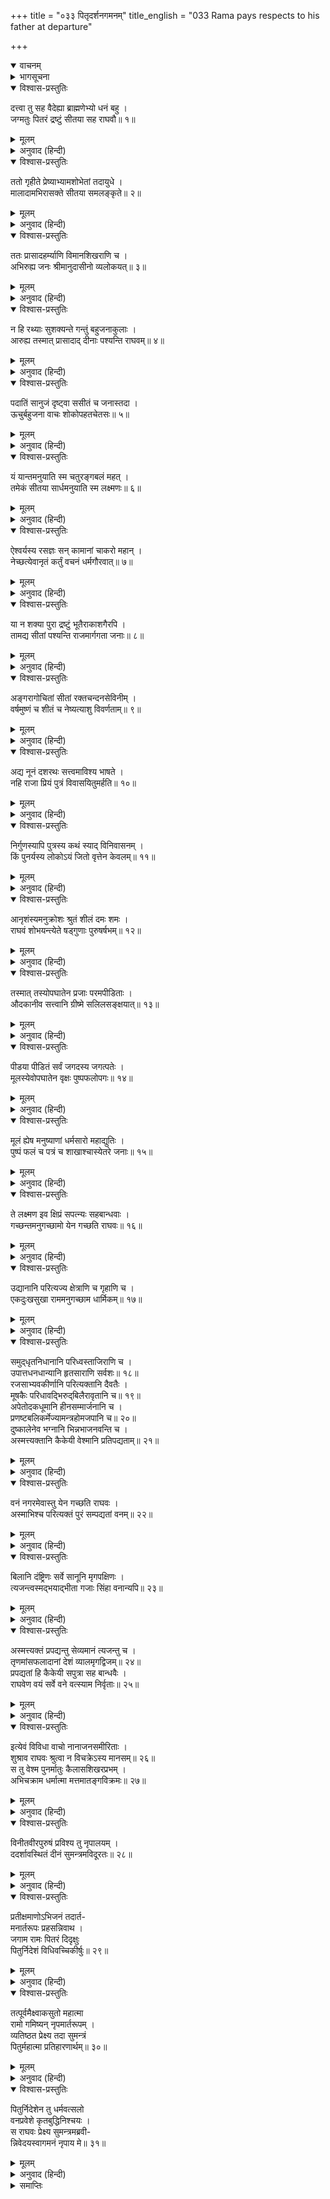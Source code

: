 +++
title = "०३३ पितृदर्शनगमनम्"
title_english = "033 Rama pays respects to his father at departure"

+++
<details open><summary>वाचनम्</summary>
<div caption="श्रीराम-हरिसीताराममूर्ति-घनपाठिभ्यां वचनम्" class="audioEmbed" src="https://archive.org/download/Ramayana-recitation-Sriram-harisItArAmamUrti-Ghanapaati-v2/Kanda_2/Kanda_2_AYK-033-Pithur_Dharshanaartham_Gamanam.mp3"></div>
</details>

<details><summary>भागसूचना</summary>

33. सीता और लक्ष्मणसहित श्रीरामका दुःखी नगरवासियोंके मुखसे तरह-तरहकी बातें सुनते हुए पिताके दर्शनके लिये कैकेयीके महलमें जाना
</details>

<details open><summary>विश्वास-प्रस्तुतिः</summary>

दत्त्वा तु सह वैदेह्या ब्राह्मणेभ्यो धनं बहु ।  
जग्मतुः पितरं द्रष्टुं सीतया सह राघवौ॥ १॥
</details>

<details><summary>मूलम्</summary>

दत्त्वा तु सह वैदेह्या ब्राह्मणेभ्यो धनं बहु ।  
जग्मतुः पितरं द्रष्टुं सीतया सह राघवौ॥ १॥
</details>

<details><summary>अनुवाद (हिन्दी)</summary>

विदेहकुमारी सीताके साथ श्रीराम और लक्ष्मण ब्राह्मणोंको बहुत-सा धन दान करके वन जानेके लिये उद्यत हो पिताका दर्शन करनेके लिये गये॥ १॥
</details>

<details open><summary>विश्वास-प्रस्तुतिः</summary>

ततो गृहीते प्रेष्याभ्यामशोभेतां तदायुधे ।  
मालादामभिरासक्ते सीतया समलङ्कृते॥ २॥
</details>

<details><summary>मूलम्</summary>

ततो गृहीते प्रेष्याभ्यामशोभेतां तदायुधे ।  
मालादामभिरासक्ते सीतया समलङ्कृते॥ २॥
</details>

<details><summary>अनुवाद (हिन्दी)</summary>

उनके साथ दो सेवक श्रीराम और लक्ष्मणके वे धनुष आदि आयुध लेकर चले, जिन्हें फूलकी मालाओंसे सजाया गया था और सीताजीने पूजाके लिये चढ़ाये हुए चन्दन आदिसे अलंकृत किया था । उन दोनोंके आयुधोंकी उस समय बड़ी शोभा हो रही थी॥ २॥
</details>

<details open><summary>विश्वास-प्रस्तुतिः</summary>

ततः प्रासादहर्म्याणि विमानशिखराणि च ।  
अभिरुह्य जनः श्रीमानुदासीनो व्यलोकयत्॥ ३॥
</details>

<details><summary>मूलम्</summary>

ततः प्रासादहर्म्याणि विमानशिखराणि च ।  
अभिरुह्य जनः श्रीमानुदासीनो व्यलोकयत्॥ ३॥
</details>

<details><summary>अनुवाद (हिन्दी)</summary>

उस अवसरपर धनी लोग प्रासादों (तिमंजिले महलों), हर्म्यगृहों (राजभवनों) तथा विमानों (सात मंजिले महलों) की ऊपरी छतोंपर चढ़कर उदासीन भावसे उन तीनोंकी ओर देखने लगे॥ ३॥
</details>

<details open><summary>विश्वास-प्रस्तुतिः</summary>

न हि रथ्याः सुशक्यन्ते गन्तुं बहुजनाकुलाः ।  
आरुह्य तस्मात् प्रासादाद् दीनाः पश्यन्ति राघवम्॥ ४॥
</details>

<details><summary>मूलम्</summary>

न हि रथ्याः सुशक्यन्ते गन्तुं बहुजनाकुलाः ।  
आरुह्य तस्मात् प्रासादाद् दीनाः पश्यन्ति राघवम्॥ ४॥
</details>

<details><summary>अनुवाद (हिन्दी)</summary>

उस समय सड़कें मनुष्योंकी भीड़से भरी थीं । इसलिये उनपर सुगमतापूर्वक चलना कठिन हो गया था । अतः अधिकांश मनुष्य प्रासादों (तिमंजिले मकानों) पर चढ़कर वहींसे दुःखी होकर श्रीरामचन्द्रजीकी ओर देख रहे थे॥ ४॥
</details>

<details open><summary>विश्वास-प्रस्तुतिः</summary>

पदातिं सानुजं दृष्ट्वा ससीतं च जनास्तदा ।  
ऊचुर्बहुजना वाचः शोकोपहतचेतसः॥ ५॥
</details>

<details><summary>मूलम्</summary>

पदातिं सानुजं दृष्ट्वा ससीतं च जनास्तदा ।  
ऊचुर्बहुजना वाचः शोकोपहतचेतसः॥ ५॥
</details>

<details><summary>अनुवाद (हिन्दी)</summary>

श्रीरामको अपने छोटे भाई लक्ष्मण और पत्नी सीताके साथ पैदल जाते देख बहुत-से मनुष्योंका हृदय शोकसे व्याकुल हो उठा । वे खेदपूर्वक कहने लगे—॥ ५॥
</details>

<details open><summary>विश्वास-प्रस्तुतिः</summary>

यं यान्तमनुयाति स्म चतुरङ्गबलं महत् ।  
तमेकं सीतया सार्धमनुयाति स्म लक्ष्मणः॥ ६॥
</details>

<details><summary>मूलम्</summary>

यं यान्तमनुयाति स्म चतुरङ्गबलं महत् ।  
तमेकं सीतया सार्धमनुयाति स्म लक्ष्मणः॥ ६॥
</details>

<details><summary>अनुवाद (हिन्दी)</summary>

‘हाय! यात्राके समय जिनके पीछे विशाल चतुरङ्गिणी सेना चलती थी, वे ही श्रीराम आज अकेले जा रहे हैं और उनके पीछे सीताके साथ लक्ष्मण चल रहे हैं॥ ६॥
</details>

<details open><summary>विश्वास-प्रस्तुतिः</summary>

ऐश्वर्यस्य रसज्ञः सन् कामानां चाकरो महान् ।  
नेच्छत्येवानृतं कर्तुं वचनं धर्मगौरवात्॥ ७॥
</details>

<details><summary>मूलम्</summary>

ऐश्वर्यस्य रसज्ञः सन् कामानां चाकरो महान् ।  
नेच्छत्येवानृतं कर्तुं वचनं धर्मगौरवात्॥ ७॥
</details>

<details><summary>अनुवाद (हिन्दी)</summary>

‘जो ऐश्वर्यके सुखका अनुभव करनेवाले तथा भोग्य वस्तुओंके महान् भण्डार थे—जहाँ सबकी कामनाएँ पूर्ण होती थीं, वे ही श्रीराम आज धर्मका गौरव रखनेके लिये पिताकी बात झूठी करना नहीं चाहते हैं॥ ७॥
</details>

<details open><summary>विश्वास-प्रस्तुतिः</summary>

या न शक्या पुरा द्रष्टुं भूतैराकाशगैरपि ।  
तामद्य सीतां पश्यन्ति राजमार्गगता जनाः॥ ८॥
</details>

<details><summary>मूलम्</summary>

या न शक्या पुरा द्रष्टुं भूतैराकाशगैरपि ।  
तामद्य सीतां पश्यन्ति राजमार्गगता जनाः॥ ८॥
</details>

<details><summary>अनुवाद (हिन्दी)</summary>

‘ओह! पहले जिसे आकाशमें विचरनेवाले प्राणी भी नहीं देख पाते थे, उसी सीताको इस समय सड़कोंपर खड़े हुए लोग देख रहे हैं॥ ८॥
</details>

<details open><summary>विश्वास-प्रस्तुतिः</summary>

अङ्गरागोचितां सीतां रक्तचन्दनसेविनीम् ।  
वर्षमुष्णं च शीतं च नेष्यत्याशु विवर्णताम्॥ ९॥
</details>

<details><summary>मूलम्</summary>

अङ्गरागोचितां सीतां रक्तचन्दनसेविनीम् ।  
वर्षमुष्णं च शीतं च नेष्यत्याशु विवर्णताम्॥ ९॥
</details>

<details><summary>अनुवाद (हिन्दी)</summary>

‘सीता अङ्गराग-सेवनके योग्य हैं, लाल चन्दनका सेवन करनेवाली हैं । अब वर्षा, गर्मी और सर्दी शीघ्र ही इनके अङ्गोंकी कान्ति फीकी कर देगी॥ ९॥
</details>

<details open><summary>विश्वास-प्रस्तुतिः</summary>

अद्य नूनं दशरथः सत्त्वमाविश्य भाषते ।  
नहि राजा प्रियं पुत्रं विवासयितुमर्हति॥ १०॥
</details>

<details><summary>मूलम्</summary>

अद्य नूनं दशरथः सत्त्वमाविश्य भाषते ।  
नहि राजा प्रियं पुत्रं विवासयितुमर्हति॥ १०॥
</details>

<details><summary>अनुवाद (हिन्दी)</summary>

‘निश्चय ही आज राजा दशरथ किसी पिशाचके आवेशमें पड़कर अनुचित बात कह रहे हैं; क्योंकि अपनी स्वाभाविक स्थितिमें रहनेवाला कोई भी राजा अपने प्यारे पुत्रको घरसे निकाल नहीं सकता॥ १०॥
</details>

<details open><summary>विश्वास-प्रस्तुतिः</summary>

निर्गुणस्यापि पुत्रस्य कथं स्याद् विनिवासनम् ।  
किं पुनर्यस्य लोकोऽयं जितो वृत्तेन केवलम्॥ ११॥
</details>

<details><summary>मूलम्</summary>

निर्गुणस्यापि पुत्रस्य कथं स्याद् विनिवासनम् ।  
किं पुनर्यस्य लोकोऽयं जितो वृत्तेन केवलम्॥ ११॥
</details>

<details><summary>अनुवाद (हिन्दी)</summary>

‘पुत्र यदि गुणहीन हो तो भी उसे घरसे निकाल देनेका साहस कैसे हो सकता है? फिर जिसके केवल चरित्रसे ही यह सारा संसार वशीभूत हो जाता है, उसको वनवास देनेकी तो बात ही कैसे की जा सकती है?॥
</details>

<details open><summary>विश्वास-प्रस्तुतिः</summary>

आनृशंस्यमनुक्रोशः श्रुतं शीलं दमः शमः ।  
राघवं शोभयन्त्येते षड्गुणाः पुरुषर्षभम्॥ १२॥
</details>

<details><summary>मूलम्</summary>

आनृशंस्यमनुक्रोशः श्रुतं शीलं दमः शमः ।  
राघवं शोभयन्त्येते षड्गुणाः पुरुषर्षभम्॥ १२॥
</details>

<details><summary>अनुवाद (हिन्दी)</summary>

‘क्रूरताका अभाव, दया, विद्या, शील, दम (इन्द्रियसंयम) और शम (मनोनिग्रह)—ये छः गुण नरश्रेष्ठ श्रीरामको सदा ही सुशोभित करते हैं॥ १२॥
</details>

<details open><summary>विश्वास-प्रस्तुतिः</summary>

तस्मात् तस्योपघातेन प्रजाः परमपीडिताः ।  
औदकानीव सत्त्वानि ग्रीष्मे सलिलसङ्क्षयात्॥ १३॥
</details>

<details><summary>मूलम्</summary>

तस्मात् तस्योपघातेन प्रजाः परमपीडिताः ।  
औदकानीव सत्त्वानि ग्रीष्मे सलिलसङ्क्षयात्॥ १३॥
</details>

<details><summary>अनुवाद (हिन्दी)</summary>

‘अतः इनके ऊपर आघात करने—इनके राज्याभिषेकमें विघ्न डालनेसे प्रजाको उसी तरह महान् क्लेश पहुँचा है, जैसे गर्मीमें जलाशयका पानी सूख जानेसे उसके भीतर रहनेवाले जीव तड़पने लगते हैं॥
</details>

<details open><summary>विश्वास-प्रस्तुतिः</summary>

पीडया पीडितं सर्वं जगदस्य जगत्पतेः ।  
मूलस्येवोपघातेन वृक्षः पुष्पफलोपगः॥ १४॥
</details>

<details><summary>मूलम्</summary>

पीडया पीडितं सर्वं जगदस्य जगत्पतेः ।  
मूलस्येवोपघातेन वृक्षः पुष्पफलोपगः॥ १४॥
</details>

<details><summary>अनुवाद (हिन्दी)</summary>

‘इन जगदीश्वर श्रीरामकी व्यथासे सम्पूर्ण जगत् व्यथित हो उठा है, जैसे जड़ काट देनेसे पुष्प और फलसहित सारा वृक्ष सूख जाता है॥ १४॥
</details>

<details open><summary>विश्वास-प्रस्तुतिः</summary>

मूलं ह्येष मनुष्याणां धर्मसारो महाद्युतिः ।  
पुष्पं फलं च पत्रं च शाखाश्चास्येतरे जनाः॥ १५॥
</details>

<details><summary>मूलम्</summary>

मूलं ह्येष मनुष्याणां धर्मसारो महाद्युतिः ।  
पुष्पं फलं च पत्रं च शाखाश्चास्येतरे जनाः॥ १५॥
</details>

<details><summary>अनुवाद (हिन्दी)</summary>

‘ये महान् तेजस्वी श्रीराम सम्पूर्ण मनुष्योंके मूल हैं, धर्म ही इनका बल है । जगत् के दूसरे प्राणी पत्र, पुष्प, फल और शाखाएँ हैं॥ १५॥
</details>

<details open><summary>विश्वास-प्रस्तुतिः</summary>

ते लक्ष्मण इव क्षिप्रं सपत्न्यः सहबान्धवाः ।  
गच्छन्तमनुगच्छामो येन गच्छति राघवः॥ १६॥
</details>

<details><summary>मूलम्</summary>

ते लक्ष्मण इव क्षिप्रं सपत्न्यः सहबान्धवाः ।  
गच्छन्तमनुगच्छामो येन गच्छति राघवः॥ १६॥
</details>

<details><summary>अनुवाद (हिन्दी)</summary>

‘अतः हमलोग भी लक्ष्मणकी भाँति पत्नी और बन्धु-बान्धवोंके साथ शीघ्र ही इन जानेवाले श्रीरामके ही पीछे-पीछे चल दें । जिस मार्गसे श्रीरघुनाथजी जा रहे हैं, उसीका हम भी अनुसरण करें॥ १६॥
</details>

<details open><summary>विश्वास-प्रस्तुतिः</summary>

उद्यानानि परित्यज्य क्षेत्राणि च गृहाणि च ।  
एकदुःखसुखा राममनुगच्छाम धार्मिकम्॥ १७॥
</details>

<details><summary>मूलम्</summary>

उद्यानानि परित्यज्य क्षेत्राणि च गृहाणि च ।  
एकदुःखसुखा राममनुगच्छाम धार्मिकम्॥ १७॥
</details>

<details><summary>अनुवाद (हिन्दी)</summary>

‘बाग-बगीचे, घर-द्वार और खेती-बारी—सब छोड़कर धर्मात्मा श्रीरामका अनुगमन करें । इनके दुःख-सुखके साथी बनें॥ १७॥
</details>

<details open><summary>विश्वास-प्रस्तुतिः</summary>

समुद‍्धृतनिधानानि परिध्वस्ताजिराणि च ।  
उपात्तधनधान्यानि हृतसाराणि सर्वशः॥ १८॥  
रजसाभ्यवकीर्णानि परित्यक्तानि दैवतैः ।  
मूषकैः परिधावद्भिरुद‍‍्बिलैरावृतानि च॥ १९॥  
अपेतोदकधूमानि हीनसम्मार्जनानि च ।  
प्रणष्टबलिकर्मेज्यामन्त्रहोमजपानि च॥ २०॥  
दुष्कालेनेव भग्नानि भिन्नभाजनवन्ति च ।  
अस्मत्त्यक्तानि कैकेयी वेश्मानि प्रतिपद्यताम्॥ २१॥
</details>

<details><summary>मूलम्</summary>

समुद‍्धृतनिधानानि परिध्वस्ताजिराणि च ।  
उपात्तधनधान्यानि हृतसाराणि सर्वशः॥ १८॥  
रजसाभ्यवकीर्णानि परित्यक्तानि दैवतैः ।  
मूषकैः परिधावद्भिरुद‍‍्बिलैरावृतानि च॥ १९॥  
अपेतोदकधूमानि हीनसम्मार्जनानि च ।  
प्रणष्टबलिकर्मेज्यामन्त्रहोमजपानि च॥ २०॥  
दुष्कालेनेव भग्नानि भिन्नभाजनवन्ति च ।  
अस्मत्त्यक्तानि कैकेयी वेश्मानि प्रतिपद्यताम्॥ २१॥
</details>

<details><summary>अनुवाद (हिन्दी)</summary>

‘हम अपने घरोंकी गड़ी हुई निधि निकालें । आँगनकी फर्श खोद डालें । सारा धन-धान्य साथ ले लें । सारी आवश्यक वस्तुएँ हटा लें । इनमें चारों ओर धूल भर जाय । देवता इन घरोंको छोड़कर भाग जायँ । चूहे बिलसे बाहर निकलकर इनमें चारों ओर दौड़ लगाने लगें और उनसे ये घर भर जायँ । इनमें न कभी आग जले, न पानी रहे और न झाड़ू ही लगे । यहाँ बलिवैश्वदेव, यज्ञ, मन्त्रपाठ, होम और जप बंद हो जाय । मानो बड़ा भारी अकाल पड़ गया हो, इस प्रकार ये सारे घर ढह जायँ । इनमें टूटे बर्तन बिखरे पड़े हों और हम सदाके लिये इन्हें छोड़ दें—ऐसी दशामें इन घरोंपर कैकेयी आकर अधिकार कर ले॥ १८—२१॥
</details>

<details open><summary>विश्वास-प्रस्तुतिः</summary>

वनं नगरमेवास्तु येन गच्छति राघवः ।  
अस्माभिश्च परित्यक्तं पुरं सम्पद्यतां वनम्॥ २२॥
</details>

<details><summary>मूलम्</summary>

वनं नगरमेवास्तु येन गच्छति राघवः ।  
अस्माभिश्च परित्यक्तं पुरं सम्पद्यतां वनम्॥ २२॥
</details>

<details><summary>अनुवाद (हिन्दी)</summary>

‘जहाँ पहुँचनेके लिये ये श्रीरामचन्द्रजी जा रहे हैं, वह वन ही नगर हो जाय और हमारे छोड़ देनेपर यह नगर भी वनके रूपमें परिणत हो जाय॥ २२॥
</details>

<details open><summary>विश्वास-प्रस्तुतिः</summary>

बिलानि दंष्ट्रिणः सर्वे सानूनि मृगपक्षिणः ।  
त्यजन्त्वस्मद्भयाद्भीता गजाः सिंहा वनान्यपि॥ २३॥
</details>

<details><summary>मूलम्</summary>

बिलानि दंष्ट्रिणः सर्वे सानूनि मृगपक्षिणः ।  
त्यजन्त्वस्मद्भयाद्भीता गजाः सिंहा वनान्यपि॥ २३॥
</details>

<details><summary>अनुवाद (हिन्दी)</summary>

‘वनमें हमलोगोंके भयसे साँप अपने बिल छोड़कर भाग जायँ । पर्वतपर रहनेवाले मृग और पक्षी उसके शिखरोंको छोड़ दें तथा हाथी और सिंह भी उन वनोंको त्यागकर दूर चले जायँ॥ २३॥
</details>

<details open><summary>विश्वास-प्रस्तुतिः</summary>

अस्मत्त्यक्तं प्रपद्यन्तु सेव्यमानं त्यजन्तु च ।  
तृणमांसफलादानां देशं व्यालमृगद्विजम्॥ २४॥  
प्रपद्यतां हि कैकेयी सपुत्रा सह बान्धवैः ।  
राघवेण वयं सर्वे वने वत्स्याम निर्वृताः॥ २५॥
</details>

<details><summary>मूलम्</summary>

अस्मत्त्यक्तं प्रपद्यन्तु सेव्यमानं त्यजन्तु च ।  
तृणमांसफलादानां देशं व्यालमृगद्विजम्॥ २४॥  
प्रपद्यतां हि कैकेयी सपुत्रा सह बान्धवैः ।  
राघवेण वयं सर्वे वने वत्स्याम निर्वृताः॥ २५॥
</details>

<details><summary>अनुवाद (हिन्दी)</summary>

‘वे सर्प आदि उन स्थानोंमें चले जायँ, जिन्हें हमलोगोंने छोड़ रखा है और उन स्थानोंको त्याग दें, जिनका हम सेवन करते हैं । यह देश घास चरनेवाले पशुओं, मांसभक्षी हिंसक जन्तुओं और फल खानेवाले पक्षियोंका निवासस्थान बन जाय । यहाँ सर्प, पशु और पक्षी रहने लगें । उस दशामें पुत्र और बन्धु-बान्धवोंसहित कैकेयी इसे अपने अधिकारमें कर ले । हम सब लोग वनमें श्रीरघुनाथजीके साथ बड़े आनन्दसे रहेंगे’॥ २४-२५॥
</details>

<details open><summary>विश्वास-प्रस्तुतिः</summary>

इत्येवं विविधा वाचो नानाजनसमीरिताः ।  
शुश्राव राघवः श्रुत्वा न विचक्रेऽस्य मानसम्॥ २६॥  
स तु वेश्म पुनर्मातुः कैलासशिखरप्रभम् ।  
अभिचक्राम धर्मात्मा मत्तमातङ्गविक्रमः॥ २७॥
</details>

<details><summary>मूलम्</summary>

इत्येवं विविधा वाचो नानाजनसमीरिताः ।  
शुश्राव राघवः श्रुत्वा न विचक्रेऽस्य मानसम्॥ २६॥  
स तु वेश्म पुनर्मातुः कैलासशिखरप्रभम् ।  
अभिचक्राम धर्मात्मा मत्तमातङ्गविक्रमः॥ २७॥
</details>

<details><summary>अनुवाद (हिन्दी)</summary>

इस प्रकार श्रीरामचन्द्रजीने बहुत-से मनुष्योंके मुँहसे निकली हुई तरह-तरहकी बातें सुनीं; किंतु सुनकर भी उनके मनमें कोई विकार नहीं हुआ । मतवाले गजराजके समान पराक्रमी धर्मात्मा श्रीराम पुनः माता कैकेयीके कैलासशिखरके सदृश शुभ्र भवनमें गये॥ २६-२७॥
</details>

<details open><summary>विश्वास-प्रस्तुतिः</summary>

विनीतवीरपुरुषं प्रविश्य तु नृपालयम् ।  
ददर्शावस्थितं दीनं सुमन्त्रमविदूरतः॥ २८॥
</details>

<details><summary>मूलम्</summary>

विनीतवीरपुरुषं प्रविश्य तु नृपालयम् ।  
ददर्शावस्थितं दीनं सुमन्त्रमविदूरतः॥ २८॥
</details>

<details><summary>अनुवाद (हिन्दी)</summary>

विनयशील वीर पुरुषोंसे युक्त उस राजभवनमें प्रवेश करके उन्होंने देखा—सुमन्त्र पास ही दुःखी होकर खड़े हैं॥ २८॥
</details>

<details open><summary>विश्वास-प्रस्तुतिः</summary>

प्रतीक्षमाणोऽभिजनं तदार्त-  
मनार्तरूपः प्रहसन्निवाथ ।  
जगाम रामः पितरं दिदृक्षुः  
पितुर्निदेशं विधिवच्चिकीर्षुः॥ २९॥
</details>

<details><summary>मूलम्</summary>

प्रतीक्षमाणोऽभिजनं तदार्त-  
मनार्तरूपः प्रहसन्निवाथ ।  
जगाम रामः पितरं दिदृक्षुः  
पितुर्निदेशं विधिवच्चिकीर्षुः॥ २९॥
</details>

<details><summary>अनुवाद (हिन्दी)</summary>

पूर्वजोंकी निवासभूमि अवधके मनुष्य वहाँ शोकसे आतुर होकर खड़े थे । उन्हें देखकर भी श्रीराम स्वयं शोकसे पीड़ित नहीं हुए—उनके शरीरपर व्यथाका कोई चिह्न प्रकट नहीं हुआ । वे पिताकी आज्ञाका विधिपूर्वक पालन करनेकी इच्छासे उनका दर्शन करनेके लिये हँसते हुए-से आगे बढ़े॥ २९॥
</details>

<details open><summary>विश्वास-प्रस्तुतिः</summary>

तत्पूर्वमैक्ष्वाकसुतो महात्मा  
रामो गमिष्यन् नृपमार्तरूपम् ।  
व्यतिष्ठत प्रेक्ष्य तदा सुमन्त्रं  
पितुर्महात्मा प्रतिहारणार्थम्॥ ३०॥
</details>

<details><summary>मूलम्</summary>

तत्पूर्वमैक्ष्वाकसुतो महात्मा  
रामो गमिष्यन् नृपमार्तरूपम् ।  
व्यतिष्ठत प्रेक्ष्य तदा सुमन्त्रं  
पितुर्महात्मा प्रतिहारणार्थम्॥ ३०॥
</details>

<details><summary>अनुवाद (हिन्दी)</summary>

शोकाकुलरूपसे पड़े हुए राजाके पास जानेवाले महात्मा महामना इक्ष्वाकुकुलनन्दन श्रीराम वहाँ पहुँचनेसे पहले सुमन्त्रको देखकर पिताके पास अपने आगमनकी सूचना भेजनेके लिये उस समय वहीं ठहर गये॥ ३०॥
</details>

<details open><summary>विश्वास-प्रस्तुतिः</summary>

पितुर्निदेशेन तु धर्मवत्सलो  
वनप्रवेशे कृतबुद्धिनिश्चयः ।  
स राघवः प्रेक्ष्य सुमन्त्रमब्रवी-  
न्निवेदयस्वागमनं नृपाय मे॥ ३१॥
</details>

<details><summary>मूलम्</summary>

पितुर्निदेशेन तु धर्मवत्सलो  
वनप्रवेशे कृतबुद्धिनिश्चयः ।  
स राघवः प्रेक्ष्य सुमन्त्रमब्रवी-  
न्निवेदयस्वागमनं नृपाय मे॥ ३१॥
</details>

<details><summary>अनुवाद (हिन्दी)</summary>

पिताके आदेशसे वनमें प्रवेश करनेका बुद्धिपूर्वक निश्चय करके आये हुए धर्मवत्सल श्रीरामचन्द्रजी सुमन्त्रकी ओर देखकर बोले—‘आप महाराजको मेरे आगमनकी सूचना दे दें’॥ ३१॥
</details>

<details><summary>समाप्तिः</summary>

इत्यार्षे श्रीमद्रामायणे वाल्मीकीये आदिकाव्येऽयोध्याकाण्डे त्रयस्त्रिंशः सर्गः॥ ३३॥  
इस प्रकार श्रीवाल्मीकिनिर्मित आर्षरामायण आदिकाव्यके अयोध्याकाण्डमें तैंतीसवाँ सर्ग पूरा हुआ॥ ३३॥
</details>

